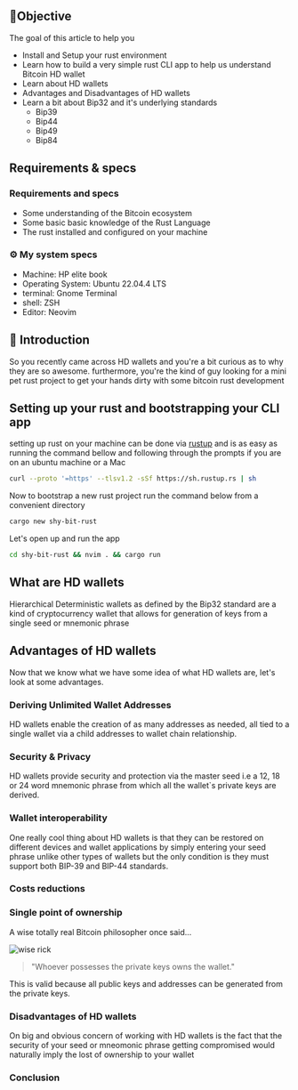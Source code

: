## 📜Objective

The goal of this article to help you

- Install and Setup your rust environment
- Learn how to build a very simple rust CLI app to help us understand Bitcoin HD wallet
- Learn about HD wallets
- Advantages and Disadvantages of HD wallets
- Learn a bit about Bip32 and it's underlying standards
  - Bip39
  - Bip44
  - Bip49
  - Bip84

## Requirements & specs

### Requirements and specs

- Some understanding of the Bitcoin ecosystem
- Some basic basic knowledge of the Rust Language
- The rust installed and configured on your machine

### ⚙️ My system specs

- Machine: HP elite book
- Operating System: Ubuntu 22.04.4 LTS
- terminal: Gnome Terminal
- shell: ZSH
- Editor: Neovim

## 📜 Introduction

So you recently came across HD wallets and you're a bit curious as to why they are so awesome. furthermore, you're the kind of guy looking for a mini pet rust project to get your hands dirty with some bitcoin rust development

## Setting up your rust and bootstrapping your CLI app

setting up rust on your machine can be done via [rustup](https://rustup.rs/) and is as easy as running the command bellow and following through the prompts if you are on an ubuntu machine or a Mac

```zsh
curl --proto '=https' --tlsv1.2 -sSf https://sh.rustup.rs | sh
```

Now to bootstrap a new rust project run the command below from a convenient directory

```zsh
cargo new shy-bit-rust
```

Let's open up and run the app

```zsh
cd shy-bit-rust && nvim . && cargo run
```

## What are HD wallets

Hierarchical Deterministic wallets as defined by the Bip32 standard are a kind of cryptocurrency wallet that allows for generation of keys from a single seed or mnemonic phrase

## Advantages of HD wallets

Now that we know what we have some idea of what HD wallets are, let's look at some advantages.

### Deriving Unlimited Wallet Addresses

HD wallets enable the creation of as many addresses as needed, all tied to a single wallet via a child addresses to wallet chain relationship.

### Security & Privacy

HD wallets provide security and protection via the master seed i.e a 12, 18 or 24 word mnemonic phrase from which all the wallet`s private keys are derived.

### Wallet interoperability

One really cool thing about HD wallets is that they can be restored on different devices and wallet applications by simply entering your seed phrase unlike other types of wallets but the only condition is they must support both BIP-39 and BIP-44 standards.

### Costs reductions

### Single point of ownership

A wise totally real Bitcoin philosopher once said...

![wise rick](https://media.giphy.com/media/v1.Y2lkPTc5MGI3NjExNmdjamRjZGtsMWtzaGk3YzVqcGNma2xhZHBwbHJnYnRmcG1pY3prNSZlcD12MV9pbnRlcm5hbF9naWZfYnlfaWQmY3Q9Zw/1USKMDPjuH4ovL7J5h/giphy.gif)

> "Whoever possesses the private keys owns the wallet."

This is valid because all public keys and addresses can be generated from the private keys.

### Disadvantages of HD wallets

On big and obvious concern of working with HD wallets is the fact that the security of your seed or mneomonic phrase getting compromised would naturally imply the lost of ownership to your wallet

### Conclusion
